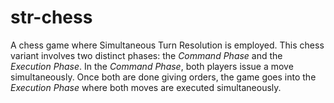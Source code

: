 # str-chess
A chess game where Simultaneous Turn Resolution is employed. This chess variant involves two distinct phases: the *Command Phase* and the *Execution Phase*. In the *Command Phase*, both players issue a move simultaneously. Once both are done giving orders, the game goes into the *Execution Phase* where both moves are executed simultaneously.
